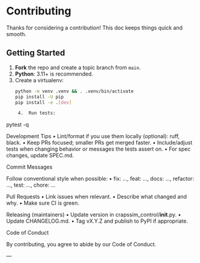 # Contributing

Thanks for considering a contribution! This doc keeps things quick and smooth.

## Getting Started
1. **Fork** the repo and create a topic branch from `main`.
2. **Python**: 3.11+ is recommended.
3. Create a virtualenv:  
   ```bash
   python -m venv .venv && . .venv/bin/activate
   pip install -U pip
   pip install -e .[dev]

	4.	Run tests:

pytest -q



Development Tips
	•	Lint/format if you use them locally (optional): ruff, black.
	•	Keep PRs focused; smaller PRs get merged faster.
	•	Include/adjust tests when changing behavior or messages the tests assert on.
	•	For spec changes, update SPEC.md.

Commit Messages

Follow conventional style when possible:
	•	fix: …, feat: …, docs: …, refactor: …, test: …, chore: …

Pull Requests
	•	Link issues when relevant.
	•	Describe what changed and why.
	•	Make sure CI is green.

Releasing (maintainers)
	•	Update version in crapssim_control/__init__.py.
	•	Update CHANGELOG.md.
	•	Tag vX.Y.Z and publish to PyPI if appropriate.

Code of Conduct

By contributing, you agree to abide by our Code of Conduct.

—